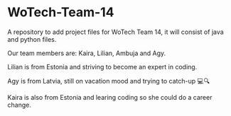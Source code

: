# WoTech-Team-14
A repository to add project files for WoTech Team 14, it will consist of java and python files.


Our team members are: Kaira, Lilian, Ambuja and Agy.


Lilian is from Estonia and striving to become an expert in coding. 

Agy is from Latvia, still on vacation mood and trying to catch-up 💻🔍

Kaira is also from Estonia and learing coding so she could do a career change.
